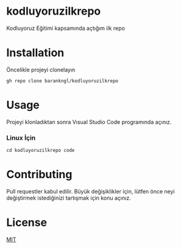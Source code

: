 # kodluyoruzilkrepo
Kodluyoruz Eğitimi kapsamında açtığım ilk repo

# Installation

Öncelikle projeyi clonelayın

``
gh repo clone barankngl/kodluyoruzilkrepo
``

# Usage

Projeyi klonladıktan sonra Vısual Studio Code programında açınız.

### Linux İçin
``
cd kodluyoruzilkrepo
code
``
# Contributing

Pull requestler kabul edilir. Büyük değişiklikler için, lütfen önce neyi değiştirmek istediğinizi tartışmak için konu açınız.

# License

[MIT](https://github.com/barankngl/kodluyoruzilkrepo/blob/main/LICENSE)